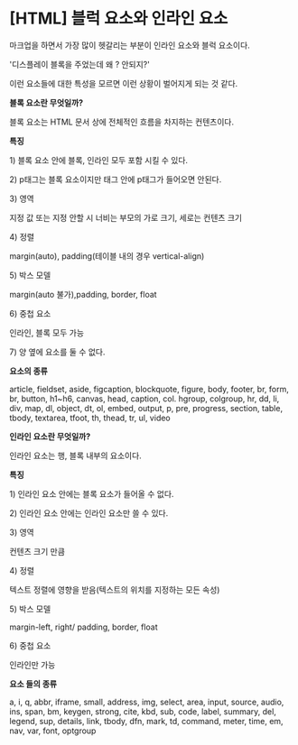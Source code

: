 # \[HTML\] 블럭 요소와 인라인 요소

마크업을 하면서 가장 많이 헷갈리는 부분이 인라인 요소와 블럭 요소이다.

'디스플레이 블록을 주었는데 왜 ? 안되지?'

이런 요소들에 대한 특성을 모르면 이런 상황이 벌어지게 되는 것 같다.

**블록 요소란 무엇일까?**

블록 요소는 HTML 문서 상에 전체적인 흐름을 차지하는 컨텐츠이다.

**특징**

1\) 블록 요소 안에 블록, 인라인 모두 포함 시킬 수 있다.

2\) p태그는 블록 요소이지만 태그 안에 p태그가 들어오면 안된다.

3\) 영역

지정 값 또는 지정 안할 시 너비는 부모의 가로 크기, 세로는 컨텐츠 크기

4\) 정렬

margin\(auto\), padding\(테이블 내의 경우 vertical-align\)

5\) 박스 모델

margin\(auto 불가\),padding, border, float

6\) 중첩 요소

인라인, 블록 모두 가능

7\) 양 옆에 요소를 둘 수 없다.

**요소의 종류**

article, fieldset, aside, figcaption, blockquote, figure, body, footer, br, form, br, button, h1~h6, canvas, head, caption, col. hgroup, colgroup, hr, dd, li, div, map, dl, object, dt, ol, embed, output, p, pre, progress, section, table, tbody, textarea, tfoot, th, thead, tr, ul, video

**인라인 요소란 무엇일까?**

인라인 요소는 행, 블록 내부의 요소이다.

**특징**

1\) 인라인 요소 안에는 블록 요소가 들어올 수 없다.

2\) 인라인 요소 안에는 인라인 요소만 쓸 수 있다.

3\) 영역

컨텐츠 크기 만큼

4\) 정렬

텍스트 정렬에 영향을 받음\(텍스트의 위치를 지정하는 모든 속성\)

5\) 박스 모델

margin-left, right/ padding, border, float

6\) 중첩 요소

인라인만 가능

**요소 들의 종류**

a, i, q, abbr, iframe, small, address, img, select, area, input, source, audio, ins, span, bm, keygen, strong, cite, kbd, sub, code, label, summary, del, legend, sup, details, link, tbody, dfn, mark, td, command, meter, time, em, nav, var, font, optgroup  


